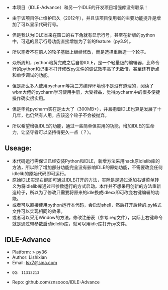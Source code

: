 - 本项目（IDLE-Advance）和另一个IDLE的开发项目增强库没有联系！
- 由于该项目停止维护已久（2012年），并且该项目使用者的主要功能提升是增加了可以显示代码行号。
- 但是我认为IDLE本来在窗口的右下角就有显示行号，甚至在新版的python中，可选的显示行号功能直接增加为了新的feature（py3.9）。
- 所以笔者不在前人的轮子基础上继续修改，而是选择重新造一个轮子。
  
- 众所周知，python暗黄完成之后自带IDLE，是一个轻量级的编辑器，比命令行的python和记事本打开修改py文件的调试效率高了无数倍，甚至还有断点和单步调试的功能。
- 但是那么多人使用pycharm等第三方编译环境也不是没有道理的，阅读了wbm大佬的pycharm学习使用手册，大受裨益，觉得pycharm中的很多便捷操作确实很实用。
- 但是毕竟pycharm实在是太大了（300MB+），并且抱着IDLE也算是发展了十几年，也仍然有人用，应该这个轮子不会被抛弃。
- 所以希望增强IDLE的功能，通过一些简单但实用的功能，增加IDLE的生命力，让坚守者可以坚持得更久一点（？）。

## Useage:
- 本代码运行需保证已经安装Python和IDLE，新增方法采用hack原idlelib库的方法，所以除了增加部分功能完全没有影响IDLE的原始功能，不需要改变任何idlelib的原始代码即可运行。
- 原始IDLE实现右键即可通过IDLE打开的方法，实际是是通过添加右键菜单转义为将idlelib库通过带参数运行的方式启动。本作并不想采用创新的方法重新造轮子，所以为了修改只需要将原来的idle换成idlexx即可改变右键编辑的功能。
- 或者可以直接使用python运行本代码，会启动shell，然后打开后续的.py格式文件可以实现相同的效果。
- 或者可以采用Window的方法，修改注册表（参考.reg文件），实际上右键命令就是通过带参数启动idlelib库，就可以用idle库打开py文件。

## IDLE-Advance
- Platform: > py36
- Author: Lishixian
-  Email: lsx7@sina.com
-     QQ: 11313213
-   Repo: github.com/znsoooo/IDLE-Advance


